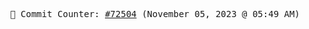 <p align="center">
    <samp>
        📮 Commit Counter: <a href="https://github.com/Javascript-void0/Javascript-void0/commits/main">#72504</a> (November 05, 2023 @ 05:49 AM)
    </samp>
</p>